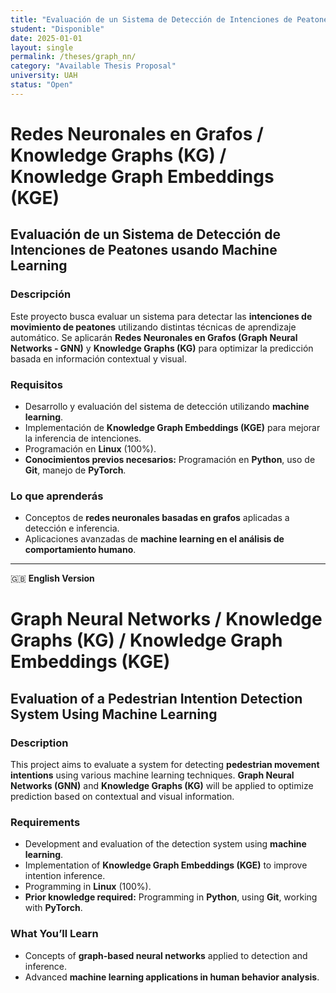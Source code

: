 ```yaml
---
title: "Evaluación de un Sistema de Detección de Intenciones de Peatones usando técnicas de Machine Learning"
student: "Disponible"
date: 2025-01-01
layout: single
permalink: /theses/graph_nn/
category: "Available Thesis Proposal"
university: UAH
status: "Open"
---
```


# **Redes Neuronales en Grafos / Knowledge Graphs (KG) / Knowledge Graph Embeddings (KGE)**  
## **Evaluación de un Sistema de Detección de Intenciones de Peatones usando Machine Learning**  

### **Descripción**  
Este proyecto busca evaluar un sistema para detectar las **intenciones de movimiento de peatones** utilizando distintas técnicas de aprendizaje automático. Se aplicarán **Redes Neuronales en Grafos (Graph Neural Networks - GNN)** y **Knowledge Graphs (KG)** para optimizar la predicción basada en información contextual y visual.  

### **Requisitos**  
- Desarrollo y evaluación del sistema de detección utilizando **machine learning**.  
- Implementación de **Knowledge Graph Embeddings (KGE)** para mejorar la inferencia de intenciones.  
- Programación en **Linux** (100%).  
- **Conocimientos previos necesarios:** Programación en **Python**, uso de **Git**, manejo de **PyTorch**.  

### **Lo que aprenderás**  
- Conceptos de **redes neuronales basadas en grafos** aplicadas a detección e inferencia.  
- Aplicaciones avanzadas de **machine learning en el análisis de comportamiento humano**.  

---

🇬🇧 **English Version**  

# **Graph Neural Networks / Knowledge Graphs (KG) / Knowledge Graph Embeddings (KGE)**  
## **Evaluation of a Pedestrian Intention Detection System Using Machine Learning**  

### **Description**  
This project aims to evaluate a system for detecting **pedestrian movement intentions** using various machine learning techniques. **Graph Neural Networks (GNN)** and **Knowledge Graphs (KG)** will be applied to optimize prediction based on contextual and visual information.  

### **Requirements**  
- Development and evaluation of the detection system using **machine learning**.  
- Implementation of **Knowledge Graph Embeddings (KGE)** to improve intention inference.  
- Programming in **Linux** (100%).  
- **Prior knowledge required:** Programming in **Python**, using **Git**, working with **PyTorch**.  

### **What You’ll Learn**  
- Concepts of **graph-based neural networks** applied to detection and inference.  
- Advanced **machine learning applications in human behavior analysis**.  

